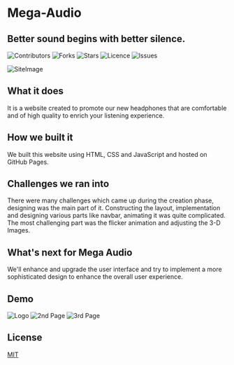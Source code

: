 # Mega-Audio

## Better sound begins with better silence.

![Contributors](https://img.shields.io/github/contributors/techakhil-me/mega-audio)
![Forks](https://img.shields.io/github/forks/techakhil-me/mega-audio)
![Stars](https://img.shields.io/github/stars/techakhil-me/mega-audio)
![Licence](https://img.shields.io/github/license/techakhil-me/mega-audio)
![Issues](https://img.shields.io/github/issues/techakhil-me/mega-audio)

![SiteImage](https://challengepost-s3-challengepost.netdna-ssl.com/photos/production/software_thumbnail_photos/001/838/063/datas/medium.gif)

## What it does

It is a website created to promote our new headphones that are comfortable and of high quality to enrich your listening experience.

## How we built it

We built this website using HTML, CSS and JavaScript and hosted on GitHub Pages.

## Challenges we ran into

There were many challenges which came up during the creation phase, designing was the main part of it. Constructing the layout, implementation and designing various parts like navbar, animating it was quite complicated. The most challenging part was the flicker animation and adjusting the 3-D Images.

## What's next for Mega Audio

We'll enhance and upgrade the user interface and try to implement a more sophisticated design to enhance the overall user experience.

## Demo

![Logo](https://cdn.discordapp.com/attachments/926055068271251467/944913253115519066/unknown.png)
![2nd Page](https://cdn.discordapp.com/attachments/926055068271251467/944913275836047410/unknown.png)
![3rd Page](https://cdn.discordapp.com/attachments/926055068271251467/944913314163621898/unknown.png)

## License

[MIT](https://choosealicense.com/licenses/mit/)
